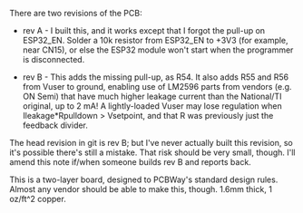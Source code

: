 There are two revisions of the PCB:

* rev A - I built this, and it works except that I forgot the pull-up on
ESP32_EN. Solder a 10k resistor from ESP32_EN to +3V3 (for example, near
CN15), or else the ESP32 module won't start when the programmer is
disconnected.

* rev B - This adds the missing pull-up, as R54. It also adds R55 and
R56 from Vuser to ground, enabling use of LM2596 parts from vendors
(e.g. ON Semi) that have much higher leakage current than the National/TI
original, up to 2 mA! A lightly-loaded Vuser may lose regulation when
Ileakage\*Rpulldown > Vsetpoint, and that R was previously just the
feedback divider.

The head revision in git is rev B; but I've never actually built this
revision, so it's possible there's still a mistake. That risk should be
very small, though. I'll amend this note if/when someone builds rev B
and reports back.

This is a two-layer board, designed to PCBWay's standard design rules.
Almost any vendor should be able to make this, though. 1.6mm thick,
1 oz/ft^2 copper.


